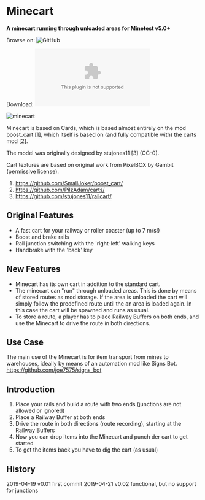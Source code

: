 Minecart
========

**A minecart running through unloaded areas for Minetest v5.0+**


Browse on: ![GitHub](https://github.com/joe7575/minecart)

Download: ![GitHub](https://github.com/joe7575/minecart/archive/master.zip)

![minecart](https://github.com/joe7575/minecart/blob/master/screenshot.png)


Minecart is based on Cards, which is
based almost entirely on the mod boost_cart [1], which
itself is based on (and fully compatible with) the carts mod [2].

The model was originally designed by stujones11 [3] (CC-0).

Cart textures are based on original work from PixelBOX by Gambit (permissive
license).


1. https://github.com/SmallJoker/boost_cart/
2. https://github.com/PilzAdam/carts/
3. https://github.com/stujones11/railcart/


Original Features
-----------------
- A fast cart for your railway or roller coaster (up to 7 m/s!)
- Boost and brake rails
- Rail junction switching with the 'right-left' walking keys
- Handbrake with the 'back' key

New Features
------------
- Minecart has its own cart in addition to the standard cart.
- The minecart can "run" through unloaded areas. This is done by 
  means of stored routes as mod storage. If the area is unloaded
  the cart will simply follow the predefined route until the an
  area is loaded again. In this case the cart will be spawned and
  runs as usual.
- To store a route, a player has to place Railway Buffers on both ends,
  and use the Minecart to drive the route in both directions.

Use Case
--------
The main use of the Minecart is for item transport from mines to warehouses,
ideally by means of an automation mod like Signs Bot.
https://github.com/joe7575/signs_bot

Introduction
------------

1. Place your rails and build a route with two ends (junctions are not allowed or ignored)
2. Place a Railway Buffer at both ends
3. Drive the route in both directions (route recording), starting at the Railway Buffers
4. Now you can drop items into the Minecart and punch der cart to get started
5. To get the items back you have to dig the cart (as usual)

History
-------

2019-04-19  v0.01  first commit
2019-04-21  v0.02  functional, but no support for junctions
